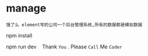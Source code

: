 # manage
`饿了么 element写的公司一个后台管理系统,所有的数据都是模拟数据`

npm install

npm run dev
    Thank `You` . Please `Call` Me `Coder`
